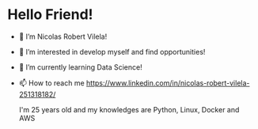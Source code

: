 # Hello Friend!

- 👋 I’m Nicolas Robert Vilela!
- 👀 I’m interested in develop myself and find opportunities!
- 🌱 I’m currently learning Data Science!
- 📫 How to reach me https://www.linkedin.com/in/nicolas-robert-vilela-251318182/

  I'm 25 years old and my knowledges are Python, Linux, Docker and AWS
